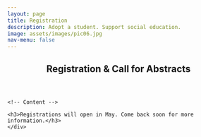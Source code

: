 ```yaml
---
layout: page
title: Registration
description: Adopt a student. Support social education.
image: assets/images/pic06.jpg
nav-menu: false
---
```


<!-- Main -->
<div id="main" class="alt">

<!-- One -->
<section id="one">
	<div class="inner">
		<header class="major">
			<h1>Registration & Call for Abstracts</h1>
		</header>

	<!-- Content -->
	
	<h3>Registrations will open in May. Come back soon for more information.</h3>
	</div>
</section>
</div>